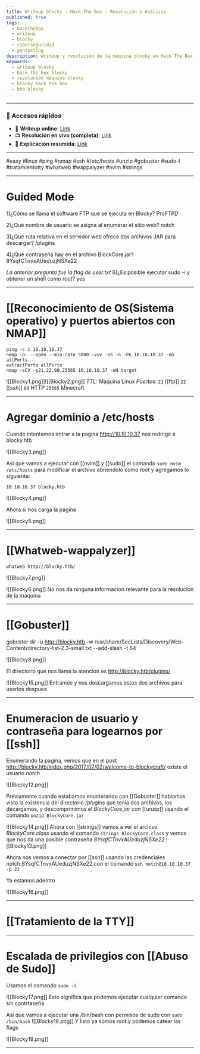 ```yaml
---
title: Writeup blocky - Hack The Box - Resolución y Análisis
published: true
tags:
  - hackthebox
  - writeup
  - blocky
  - ciberseguridad
  - pentesting
description: Writeup y resolución de la máquina blocky en Hack The Box.
keywords:
  - writeup blocky
  - hack the box blocky
  - resolución máquina blocky
  - blocky hack the box
  - htb blocky
---
```

-------------
### 🔗 Accesos rápidos

- 📄 **Writeup online**: [Link](https://publish.obsidian.md/bunzopy/HTB/Facil/Linux/Blocky)
- 📺 **Resolución en vivo (completa)**: [Link](https://www.youtube.com/watch?v=qCkLwPhQKpk)
- 🧠 **Explicación resumida**: [Link](https://www.youtube.com/watch?v=_jXH0nFVnHk)

----------

#easy #linux #ping #nmap  #ssh #/etc/hosts #unzip #gobuster #sudo-l #tratamientotty #whatweb #wappalyzer #nvim #strings 

-----------
# Guided Mode

1)¿Cómo se llama el software FTP que se ejecuta en Blocky?
	ProFTPD

2)¿Qué nombre de usuario se asigna al enumerar el sitio web?
	notch

3)¿Qué ruta relativa en el servidor web ofrece dos archivos JAR para descargar?
	/plugins

4)¿Qué contraseña hay en el archivo BlockCore.jar?
	8YsqfCTnvxAUeduzjNSXe22

*La anterior pregunta fue la flag de user.txt*
6)¿Es posible ejecutar sudo -i y obtener un shell como root?
	yes

--------
# [[Reconocimiento de OS(Sistema operativo) y puertos abiertos con NMAP]]

```shell
ping -c 1 10.10.10.37
nmap -p- --open --min-rate 5000 -vvv -sS -n -Pn 10.10.10.37 -oG allPorts
extractPorts allPorts
nmap -sCV -p21,22,80,25565 10.10.10.37 -oN target
```

![[Blocky1.png]]![[Blocky2.png]]
*TTL:* Maquina Linux
*Puertos:*
	`21` [[ftp]]
	`22` [[ssh]]
	`80` HTTP
	`25565` Minecraft

------

# Agregar dominio a /etc/hosts

Cuando intentamos entrar a la pagina http://10.10.10.37 nos redirige a blocky.htb

![[Blocky3.png]]

Asi que vamos a ejecutar con [[nvim]] y [[sudo]] el comando `sudo nvim /etc/hosts` para modificar el archivo abriendolo como root y agregamos lo siguiente:

```
10.10.10.37 blocky.htb
```

![[Blocky4.png]]

Ahora si nos carga la pagina

![[Blocky5.png]]

--------
# [[Whatweb-wappalyzer]]

```
whatweb http://blocky.htb/
```

![[Blocky7.png]]

![[Blocky6.png]]
No nos da ninguna informacion relevante para la resolucion de la maquina

-----
# [[Gobuster]]

gobuster dir -u http://blocky.htb -w /usr/share/SecLists/Discovery/Web-Content/directory-list-2.3-small.txt --add-slash -t 64

![[Blocky8.png]]

El directorio que nos llama la atencion es http://blocky.htb/plugins/

![[Blocky15.png]]
Entramos y nos descargamos estos dos archivos para usarlos despues

--------
# Enumeracion de usuario y contraseña para logearnos por [[ssh]]

Enumerando la pagina, vemos que en el post http://blocky.htb/index.php/2017/07/02/welcome-to-blockycraft/ existe el usuario *notch*

![[Blocky12.png]]

Previamente cuando estabamos enumerando con [[Gobuster]] habiamos visto la existencia del directorio */plugins* que tenia dos archivos, los decargamos, y descomprimimos el *BlockyCore.jar* con [[unzip]] usando el comando `unzip BlockyCore.jar`

![[Blocky14.png]]
Ahora con [[strings]] vamos a ver el archivo *BlockyCore.class* usando el comando `strings BlockyCore.class` y vemos que nos da una posible contraseña *8YsqfCTnvxAUeduzjNSXe22*
![[Blocky13.png]]

Ahora nos vemos a conectar por [[ssh]] usando las credenciales notch:8YsqfCTnvxAUeduzjNSXe22 con el comando `ssh notch@10.10.10.37 -p 22`

Ya estamos adentro

![[Blocky16.png]]

---------
# [[Tratamiento de la TTY]]

-------
# Escalada de privilegios con [[Abuso de Sudo]]

Usamos el comando `sudo -l`

![[Blocky17.png]]
Esto significa que podemos ejecutar cualquier comando sin contrtaseña

Asi que vamos a ejecutar una /bin/bash con permisos de sudo con `sudo /bin/bash`
![[Blocky18.png]]
Y listo ya somos root y podemos catear las flags

![[Blocky19.png]]

---------



